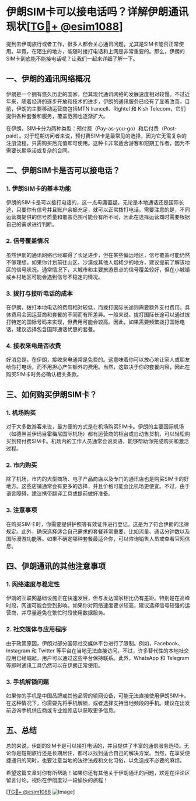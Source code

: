 # 伊朗SIM卡可以接电话吗？详解伊朗通讯现状[[TG💪+ @esim1088](https://t.me/s/esim1088)]

提到去伊朗旅行或者工作，很多人都会关心通讯问题，尤其是SIM卡能否正常使用。毕竟，在陌生的地方，能随时接打电话和上网是非常重要的。那么，伊朗的SIM卡到底能不能接电话呢？让我们一起来详细了解一下。

## 一、伊朗的通讯网络概况

伊朗是一个拥有悠久历史的国家，但其现代通讯网络的发展速度相对较慢。不过近年来，随着经济的逐步开放和技术的进步，伊朗的通讯服务已经有了显著改善。目前，伊朗的主要移动运营商包括MTN Irancell、Rightel 和 Kish Telecom，它们提供各种套餐和服务，覆盖范围也逐渐扩大。

在伊朗，SIM卡分为两种类型：预付费（Pay-as-you-go）和后付费（Post-paid）。对于短期访问者来说，预付费SIM卡是最常见的选择，因为它无需复杂的注册流程，只需购买后充值即可使用。这种卡非常适合游客和短期工作者，因为不需要长期承诺或复杂的合同。

## 二、伊朗SIM卡是否可以接电话？

### 1. **伊朗SIM卡的基本功能**

伊朗的SIM卡是可以接打电话的，这一点毋庸置疑。无论是本地通话还是国际长途，只要你有信号并且账户余额充足，就可以正常拨打电话。需要注意的是，不同运营商提供的信号质量和覆盖范围可能会有所不同，因此在选择运营商时需要根据自己的需求进行判断。

### 2. **信号覆盖情况**

虽然伊朗的通讯网络已经取得了长足进步，但在某些偏远地区，信号覆盖可能仍然不够理想。如果你计划前往山区、沙漠或其他人烟稀少的地方，建议提前了解该地区的信号状况。通常情况下，大城市和主要旅游景点的信号覆盖较好，但在小城镇或乡村地区可能会遇到信号不稳定的情况。

### 3. **拨打与接听电话的成本**

在伊朗，拨打本地电话的费用相对较低，而拨打国际长途则需要额外支付费用。具体费用会因运营商和套餐的不同而有所差异。一般来说，拨打国际长途可以通过拨打特定的国际号码来实现，但费用可能会较高。因此，如果需要频繁拨打国际电话，建议选择包含国际通话优惠的套餐。

### 4. **接收来电是否收费**

好消息是，在伊朗，接收来电通常是免费的。这意味着你可以放心地让家人或朋友给你打电话，而不用担心产生额外的费用。当然，这取决于你的套餐内容，因此在购买SIM卡时务必确认相关条款。

## 三、如何购买伊朗SIM卡？

### 1. **机场购买**

对于大多数游客来说，最方便的方式是在机场购买SIM卡。伊朗的主要国际机场（如德黑兰伊玛目霍梅尼国际机场）都有运营商的柜台或自动售货机，可以轻松购买到预付费SIM卡。机场内的工作人员通常会说英语，能够帮助你完成购买和激活过程。

### 2. **市内购买**

除了机场，市内的大型商场、电子产品商店以及专门的通讯店也是购买SIM卡的好地方。这些店铺通常会有更多的选择，并且价格可能会比机场更便宜。不过，由于语言障碍，建议携带翻译工具或提前做好准备。

### 3. **注意事项**

在购买SIM卡时，你需要提供护照等有效证件进行登记。这是为了符合伊朗的法律规定。此外，确保选择适合自己需求的套餐非常重要，比如流量、通话分钟数以及国际漫游功能等。如果不确定哪种套餐最适合你，可以咨询销售人员或查看官网信息。

## 四、伊朗通讯的其他注意事项

### 1. **网络速度与稳定性**

伊朗的互联网基础设施正在快速发展，但与发达国家相比仍有差距。特别是在高峰时段，网速可能会受到影响。如果你对网络速度要求较高，建议选择信号较强的运营商，并尽量避免在繁忙时段使用数据服务。

### 2. **社交媒体与应用程序**

由于政策原因，伊朗对部分国际社交媒体平台进行了限制。例如，Facebook、Instagram 和 Twitter 等平台在当地无法直接访问。不过，许多替代性的本地社交应用已经崛起，用户可以通过这些平台保持联系。此外，WhatsApp 和 Telegram 等即时通讯工具仍然可以在伊朗正常使用。

### 3. **手机解锁问题**

如果你的手机是中国品牌或其他品牌的锁网设备，可能无法直接使用伊朗SIM卡。在这种情况下，你需要先将手机解锁，或者选择支持当地频段的手机。建议在出发前咨询手机供应商或专业维修店以获取更多信息。

## 五、总结

总的来说，伊朗的SIM卡是可以接打电话的，并且提供了丰富的通信服务选项。无论你是短期旅行还是长期居住，都可以找到适合自己的解决方案。当然，在享受便捷通讯的同时，也要注意当地的法律法规和文化习俗，以免造成不必要的麻烦。

希望这篇文章对你有所帮助！如果你还有其他关于伊朗通讯的问题，欢迎在评论区留言讨论。祝你在伊朗度过一段愉快的旅程！

[[TG💪+ @esim1088](https://t.me/s/esim1088) ![Image](https://i.postimg.cc/4NQfJmqS/Snipaste-2025-05-13-00-14-12.png)]